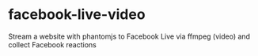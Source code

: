 # facebook-live-video
Stream a website with phantomjs to Facebook Live via ffmpeg (video) and collect Facebook reactions
